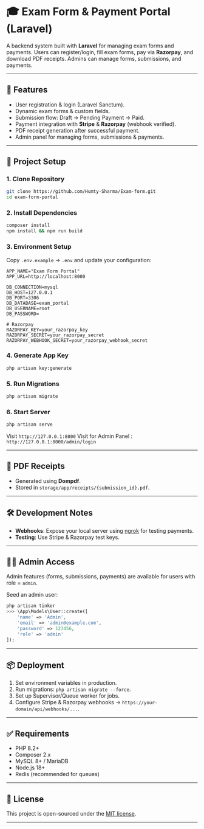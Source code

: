 # 🎓 Exam Form & Payment Portal (Laravel)

A backend system built with **Laravel** for managing exam forms and payments.
Users can register/login, fill exam forms, pay via **Razorpay**, and download PDF receipts.
Admins can manage forms, submissions, and payments.

---

## 🚀 Features

* User registration & login (Laravel Sanctum).
* Dynamic exam forms & custom fields.
* Submission flow: Draft → Pending Payment → Paid.
* Payment integration with **Stripe** & **Razorpay** (webhook verified).
* PDF receipt generation after successful payment.
* Admin panel for managing forms, submissions & payments.

---

## 📂 Project Setup

### 1. Clone Repository

```bash
git clone https://github.com/Humty-Sharma/Exam-form.git
cd exam-form-portal
```

### 2. Install Dependencies

```bash
composer install
npm install && npm run build
```

### 3. Environment Setup

Copy `.env.example` → `.env` and update your configuration:

```env
APP_NAME="Exam Form Portal"
APP_URL=http://localhost:8000

DB_CONNECTION=mysql
DB_HOST=127.0.0.1
DB_PORT=3306
DB_DATABASE=exam_portal
DB_USERNAME=root
DB_PASSWORD=

# Razorpay
RAZORPAY_KEY=your_razorpay_key
RAZORPAY_SECRET=your_razorpay_secret
RAZORPAY_WEBHOOK_SECRET=your_razorpay_webhook_secret

```

### 4. Generate App Key

```bash
php artisan key:generate
```

### 5. Run Migrations

```bash
php artisan migrate
```

### 6. Start Server

```bash
php artisan serve
```

Visit `http://127.0.0.1:8000`
Visit for Admin Panel : `http://127.0.0.1:8000/admin/login`

---

## 📝 PDF Receipts

* Generated using **Dompdf**.
* Stored in `storage/app/receipts/{submission_id}.pdf`.
---

## 🛠 Development Notes
* **Webhooks**: Expose your local server using [ngrok](https://ngrok.com/) for testing payments.
* **Testing**: Use Stripe & Razorpay test keys.

---

## 👨‍💻 Admin Access

Admin features (forms, submissions, payments) are available for users with role = `admin`.

Seed an admin user:

```php
php artisan tinker
>>> \App\Models\User::create([
    'name' => 'Admin',
    'email' => 'admin@example.com',
    'password' => 123456,
    'role' => 'admin'
]);
```

---

## 📦 Deployment

1. Set environment variables in production.
2. Run migrations: `php artisan migrate --force`.
3. Set up Supervisor/Queue worker for jobs.
4. Configure Stripe & Razorpay webhooks → `https://your-domain/api/webhooks/...`.

---

## ✅ Requirements

* PHP 8.2+
* Composer 2.x
* MySQL 8+ / MariaDB
* Node.js 18+
* Redis (recommended for queues)

---

## 📜 License

This project is open-sourced under the [MIT license](LICENSE).

---
